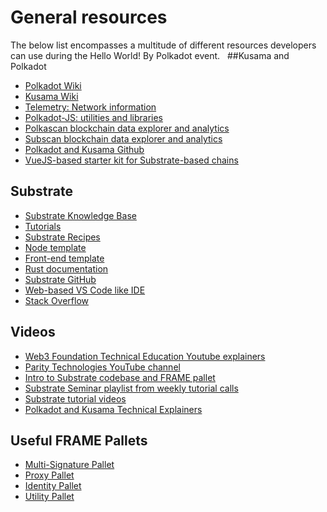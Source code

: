 # General resources
The below list encompasses a multitude of different resources developers can use during the Hello World! By Polkadot event. 
 
##Kusama and Polkadot

- [Polkadot Wiki](https://wiki.polkadot.network/docs/en/build-index)
- [Kusama Wiki](https://guide.kusama.network/)
- [Telemetry: Network information](https://telemetry.polkadot.io/)
- [Polkadot-JS: utilities and libraries](https://polkadot.js.org/)
- [Polkascan blockchain data explorer and analytics](https://polkascan.io/)
- [Subscan blockchain data explorer and analytics](https://polkadot.subscan.io/)
- [Polkadot and Kusama Github](https://github.com/paritytech/polkadot)
- [VueJS-based starter kit for Substrate-based chains](https://github.com/Swader/polkadash)

## Substrate

- [Substrate Knowledge Base](https://www.substrate.dev/docs/en)
- [Tutorials](https://substrate.dev/en/tutorials)
- [Substrate Recipes](https://substrate.dev/recipes/)
- [Node template](https://github.com/substrate-developer-hub/substrate-node-template/tree/v2.0.0-rc3)
- [Front-end template](https://github.com/substrate-developer-hub/substrate-front-end-template/tree/v2.0.0-rc3)
- [Rust documentation](https://substrate.dev/rustdocs/v2.0.0-rc3)
- [Substrate GitHub](https://github.com/paritytech/substrate/tree/v2.0.0-rc3)
- [Web-based VS Code like IDE](https://playground.substrate.dev/)
- [Stack Overflow](https://stackoverflow.com/questions/tagged/substrate)

## Videos

- [Web3 Foundation Technical Education Youtube explainers](https://www.youtube.com/playlist?list=PLOyWqupZ-WGuAuS00rK-pebTMAOxW41W8)
- [Parity Technologies YouTube channel](https://www.youtube.com/channel/UCSs5vZi0U7qHLkUjF3QnaWg/featured)
- [Intro to Substrate codebase and FRAME pallet](https://www.youtube.com/watch?v=5PSllaWbYag)
- [Substrate Seminar playlist from weekly tutorial calls](https://www.youtube.com/playlist?list=PLp0_ueXY_enXRfoaW7sTudeQH10yDvFOS)
- [Substrate tutorial videos](https://www.youtube.com/watch?v=qaykNPHJcyw)
- [Polkadot and Kusama Technical Explainers](https://www.youtube.com/playlist?list=PLOyWqupZ-WGuAuS00rK-pebTMAOxW41W8)

## Useful FRAME Pallets

- [Multi-Signature Pallet](https://substrate.dev/rustdocs/v2.0.0-rc3/pallet_multisig/index.html)
- [Proxy Pallet](https://substrate.dev/rustdocs/v2.0.0-rc3/pallet_proxy/index.html)
- [Identity Pallet](https://substrate.dev/rustdocs/v2.0.0-rc3/pallet_identity/index.html)
- [Utility Pallet](https://substrate.dev/rustdocs/v2.0.0-rc3/pallet_utility/index.html)
